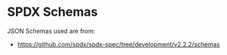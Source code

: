 # SPDX Schemas

JSON Schemas used are from:
- https://github.com/spdx/spdx-spec/tree/development/v2.2.2/schemas
